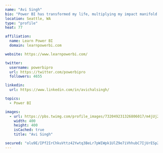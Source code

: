 ```yaml
---
name: "Avi Singh"
bio: "Power BI has transformed my life, multiplying my impact manifold. Now I am on a mission to spread the word and share the knowledge"
location: Seattle, WA
type: "profile"
heat: 77

affiliation:
  name: Learn Power BI
  domain: learnpowerbi.com

website: https://www.learnpowerbi.com/

twitter:
  username: powerbipro
  url: https://twitter.com/powerbipro
  followers: 4655

linkedin:
  url: https://www.linkedin.com/in/avichalsingh/

topics:
  - Power BI

images:
  - url: https://pbs.twimg.com/profile_images/732049231326806017/m4jUj2Lu_400x400.jpg
    width: 400
    height: 400
    isCached: true
    title: "Avi Singh"

secured: "olu9E/IPf2IrChkuVttz42Ywtq3BeLr7pWIWpk1UlZ9e7iVhhubC7IjUrESp2ch1PHwm6B2+VD824zK5GPSEFUlbO2g2bWhFI7+FNZRShM8VLgn2j6kw449nOf4cQALzLmce9SBBZsnz5bZWxGSJr+50dc8oyUAJwrkFnnyIsVLHt2nejOZzTfAbNtKQTy8czEHJOV8VVHxiSoHd5WkXQ3OftwaC99PWrYIlQh8EzuLg+wPoqk6X82eUocDWSuQ68QvSnDsqujLVfLCSVfHB9aNcBEQZhdk8wcBrdNFHnW5/GdX3kZ/96qQouBv25bNLbVLMOIKdGrhNSeh3CfQKsJPFKU80ICU8Q4T1nh6iOTgPTrdNHBYO/8xNS/o/6TJ/i9K3RMZX79WsEhH3U3Qm1SH01oDCql02p2mdBpMSGCA=;GC7occf58hwCLurhki0Rog=="
---
```


